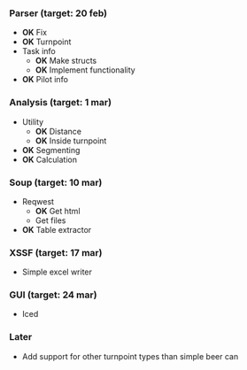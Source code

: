 ### Parser (target: 20 feb)
- **OK** Fix
- **OK** Turnpoint
- Task info
  - **OK** Make structs
  - **OK** Implement functionality
- **OK** Pilot info
### Analysis (target: 1 mar)
- Utility
  - **OK** Distance
  - **OK** Inside turnpoint
- **OK** Segmenting
- **OK** Calculation

### Soup (target: 10 mar)
- Reqwest
  - **OK** Get html
  - Get files
- **OK** Table extractor

### XSSF  (target: 17 mar)
- Simple excel writer
### GUI (target: 24 mar)
- Iced

### Later
- Add support for other turnpoint types than simple beer can